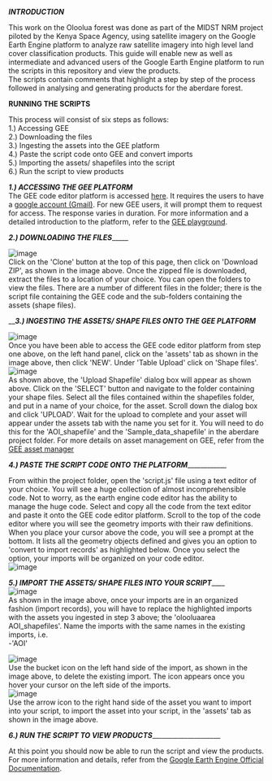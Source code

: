_____________INTRODUCTION_____________<br/>

This work on the Oloolua forest was done as part of the MIDST NRM project piloted by the Kenya Space Agency, using satellite imagery on the Google Earth Engine platform to 
analyze raw satellite imagery into high level land cover classification products. This guide will enable new as well as intermediate and advanced users of the Google Earth Engine 
platform to run the scripts in this repository and view the products.<br/>
The scripts contain comments that highlight a step by step of the process followed in analysing and generating products for the aberdare forest.

______________RUNNING THE SCRIPTS______________<br/>

This process will consist of six steps as follows:<br/>
1.) Accessing GEE<br/>
2.) Downloading the files<br/>
3.) Ingesting the assets into the GEE platform<br/>
4.) Paste the script code onto GEE and convert imports<br/>
5.) Importing the assets/ shapefiles into the script<br/>
6.) Run the script to view products<br/>

_______________1.) ACCESSING THE GEE PLATFORM_______________<br/>
The GEE code editor platform is accessed [here](https://code.earthengine.google.com). It requires the users to have a [google account (Gmail)](https://mail.google.com). For new GEE users, it will prompt them to request for access. The response varies in duration.
For more information and a detailed introduction to the platform, refer to the [GEE playground](https://developers.google.com/earth-engine/guides/playground).

_______________2.) DOWNLOADING THE FILES____________________<br/>

![image](https://user-images.githubusercontent.com/75077556/125576767-07d47298-d2ca-44e6-b3df-b837643adba2.png)<br/>
Click on the 'Clone' button at the top of this page, then click on 'Download ZIP', as shown in the image above. Once the zipped file is downloaded, extract the files to a location of your choice. You can open the folders to view the files. There are a number of different files in the folder; there is the script file containing the GEE code and the sub-folders containing the assets (shape files).

_______________3.) INGESTING THE ASSETS/ SHAPE FILES ONTO THE GEE PLATFORM_____________<br/>

![image](https://user-images.githubusercontent.com/75077556/125578391-7ab741aa-633a-4f5b-92dd-ab10c8ea1425.png)<br/>
Once you have been able to access the GEE code editor platform from step one above, on the left hand panel, click on the 'assets' tab as shown in the image above, then click 'NEW'. Under 'Table Upload' click on 'Shape files'.<br/>
![image](https://user-images.githubusercontent.com/75077556/125578723-c0d0d13e-62bc-485d-b3b6-36aa4805cc1e.png)<br/>
As shown above, the 'Upload Shapefile' dialog box will appear as shown above. Click on the 'SELECT' button and navigate to the folder containing your shape files. Select all the files contained within the shapefiles folder, and put in a name of your choice, for the asset. Scroll down the dialog box and click 'UPLOAD'. Wait for the upload to complete and your asset will appear under the assets tab with the name you set for it. You will need to do this for the 'AOI_shapefile' and the 'Sample_data_shapefile' in the aberdare project folder. For more details on asset management on GEE, refer from the [GEE asset manager](https://developers.google.com/earth-engine/guides/asset_manager)

_______________4.) PASTE THE SCRIPT CODE ONTO THE PLATFORM___________________________<br/>

From within the project folder, open the 'script.js' file using a text editor of your choice. You will see a huge collection of almost incomprehensible code. Not to worry, as the earth engine code editor has the ability to manage the huge code. Select and copy all the code from the text editor and paste it onto the GEE code editor platform. Scroll to the top of the code editor where you will see the geometry imports with their raw definitions. When you place your cursor above the code, you will see a prompt at the bottom. It lists all the geometry objects defined and gives you an option to 'convert to import records' as highlighted below. Once you select the option, your imports will be organized on your code editor.<br/>
![image](https://user-images.githubusercontent.com/75077556/125584368-d970818f-b5f8-49d7-a84e-c02744911aeb.png)<br/>

_______________5.) IMPORT THE ASSETS/ SHAPE FILES INTO YOUR SCRIPT___________________<br/>
![image](https://user-images.githubusercontent.com/75077556/125596583-ffe2719c-a354-4737-aec4-e630dea8d829.png)<br/>
As shown in the image above, once your imports are in an organized fashion (import records), you will have to replace the highlighted imports with the assets you ingested in step 3 above; the 'olooluaarea AOI_shapefiles'. Name the imports with the same names in the existing imports, i.e.<br/>
-'AOI'<br/>

![image](https://user-images.githubusercontent.com/75077556/125587500-92fe80ac-13b9-4648-8571-54accc9e1041.png)<br/>
Use the bucket icon on the left hand side of the import, as shown in the image above, to delete the existing import. The icon appears once you hover your cursor on the left side of the imports.<br/>
![image](https://user-images.githubusercontent.com/75077556/125588164-7a1a844b-f46d-4a6d-824e-03b0b59346c9.png)<br/>
Use the arrow icon to the right hand side of the asset you want to import into your script, to import the asset into your script, in the 'assets' tab as shown in the image above.

_______________6.) RUN THE SCRIPT TO VIEW PRODUCTS____________________________________<br/>

At this point you should now be able to run the script and view the products. For more information and details, refer from the [Google Earth Engine Official Documentation](https://earthengine.google.com/).
